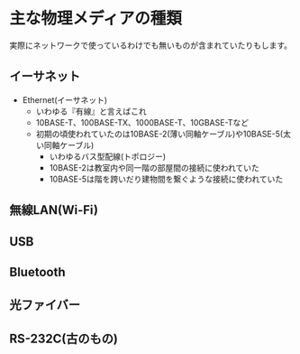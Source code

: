 # 主な物理メディアの種類

実際にネットワークで使っているわけでも無いものが含まれていたりもします。

## イーサネット

- Ethernet(イーサネット)
    - いわゆる『有線』と言えばこれ
    - 10BASE-T、100BASE-TX、1000BASE-T、10GBASE-Tなど
    - 初期の頃使われていたのは10BASE-2(薄い同軸ケーブル)や10BASE-5(太い同軸ケーブル)
        - いわゆるバス型配線(トポロジー)
        - 10BASE-2は教室内や同一階の部屋間の接続に使われていた
        - 10BASE-5は階を跨いだり建物間を繋ぐような接続に使われていた
        

## 無線LAN(Wi-Fi)

## USB

## Bluetooth

## 光ファイバー

## RS-232C(古のもの)

